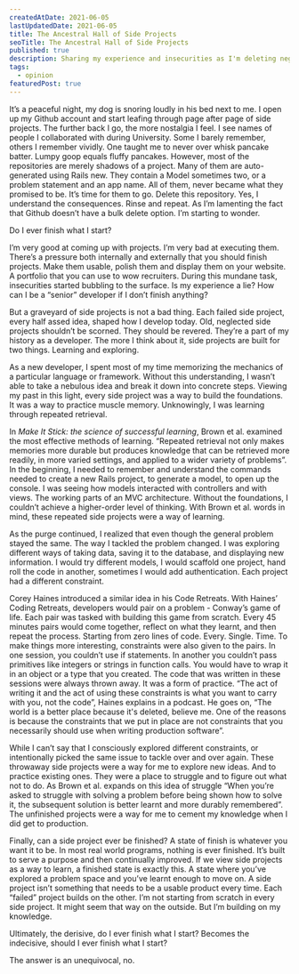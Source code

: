 ```yaml
---
createdAtDate: 2021-06-05
lastUpdatedDate: 2021-06-05
title: The Ancestral Hall of Side Projects
seoTitle: The Ancestral Hall of Side Projects
published: true
description: Sharing my experience and insecurities as I'm deleting neglected side projects. As I do, I realize that they're all a learning experience. I'm never starting from scratch.
tags:
  - opinion
featuredPost: true
---
```


It’s a peaceful night, my dog is snoring loudly in his bed next to me. I open up my Github account and start leafing through page after page of side projects. The further back I go, the more nostalgia I feel. I see names of people I collaborated with during University. Some I barely remember, others I remember vividly. One taught me to never over whisk pancake batter. Lumpy goop equals fluffy pancakes. However, most of the repositories are merely shadows of a project. Many of them are auto-generated using Rails new. They contain a Model sometimes two, or a problem statement and an app name. All of them, never became what they promised to be. It’s time for them to go. Delete this repository. Yes, I understand the consequences. Rinse and repeat. As I’m lamenting the fact that Github doesn’t have a bulk delete option. I’m starting to wonder.

Do I ever finish what I start?

I’m very good at coming up with projects. I’m very bad at executing them. There’s a pressure both internally and externally that you should finish projects. Make them usable, polish them and display them on your website. A portfolio that you can use to wow recruiters. During this mundane task, insecurities started bubbling to the surface. Is my experience a lie? How can I be a “senior” developer if I don’t finish anything?

But a graveyard of side projects is not a bad thing. Each failed side project, every half assed idea, shaped how I develop today. Old, neglected side projects shouldn’t be scorned. They should be revered. They’re a part of my history as a developer. The more I think about it, side projects are built for two things. Learning and exploring.

As a new developer, I spent most of my time memorizing the mechanics of a particular language or framework. Without this understanding, I wasn’t able to take a nebulous idea and break it down into concrete steps. Viewing my past in this light, every side project was a way to build the foundations. It was a way to practice muscle memory. Unknowingly, I was learning through repeated retrieval.

In *Make It Stick: the science of successful learning*, Brown et al. examined the most effective methods of learning. “Repeated retrieval not only makes memories more durable but produces knowledge that can be retrieved more readily, in more varied settings, and applied to a wider variety of problems”. In the beginning, I needed to remember and understand the commands needed to create a new Rails project, to generate a model, to open up the console. I was seeing how models interacted with controllers and with views. The working parts of an MVC architecture. Without the foundations, I couldn’t achieve a higher-order level of thinking. With Brown et al. words in mind, these repeated side projects were a way of learning.

As the purge continued, I realized that even though the general problem stayed the same. The way I tackled the problem changed. I was exploring different ways of taking data, saving it to the database, and displaying new information. I would try different models, I would scaffold one project, hand roll the code in another, sometimes I would add authentication. Each project had a different constraint.

Corey Haines introduced a similar idea in his Code Retreats. With Haines’ Coding Retreats, developers would pair on a problem - Conway’s game of life. Each pair was tasked with building this game from scratch. Every 45 minutes pairs would come together, reflect on what they learnt, and then repeat the process. Starting from zero lines of code. Every. Single. Time. To make things more interesting, constraints were also given to the pairs. In one session, you couldn’t use if statements. In another you couldn’t pass primitives like integers or strings in function calls. You would have to wrap it in an object or a type that you created. The code that was written in these sessions were always thrown away. It was a form of practice. “The act of writing it and the act of using these constraints is what you want to carry with you, not the code”, Haines explains in a podcast. He goes on, “The world is a better place because it's deleted, believe me. One of the reasons is because the constraints that we put in place are not constraints that you necessarily should use when writing production software”.

While I can’t say that I consciously explored different constraints, or intentionally picked the same issue to tackle over and over again. These throwaway side projects were a way for me to explore new ideas. And to practice existing ones. They were a place to struggle and to figure out what not to do. As Brown et al. expands on this idea of struggle “When you’re asked to struggle with solving a problem before being shown how to solve it, the subsequent solution is better learnt and more durably remembered”. The unfinished projects were a way for me to cement my knowledge when I did get to production.

Finally, can a side project ever be finished? A state of finish is whatever you want it to be. In most real world programs, nothing is ever finished. It’s built to serve a purpose and then continually improved. If we view side projects as a way to learn, a finished state is exactly this. A state where you’ve explored a problem space and you’ve learnt enough to move on. A side project isn’t something that needs to be a usable product every time. Each “failed” project builds on the other. I’m not starting from scratch in every side project. It might seem that way on the outside. But I’m building on my knowledge.

Ultimately, the derisive, do I ever finish what I start? Becomes the indecisive, should I ever finish what I start?

The answer is an unequivocal, no.